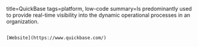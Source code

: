 title=QuickBase
tags=platform, low-code
summary=Is predominantly used to provide real-time visibility into the dynamic operational processes in an organization.
~~~~~~

[Website](https://www.quickbase.com/)

